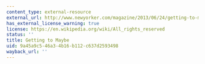 ```yaml
---
content_type: external-resource
external_url: http://www.newyorker.com/magazine/2013/06/24/getting-to-maybe
has_external_license_warning: true
license: https://en.wikipedia.org/wiki/All_rights_reserved
status: ''
title: Getting to Maybe
uid: 9a45a9c5-46a3-4b16-b112-c637d2593498
wayback_url: ''
---
```


